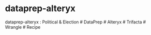 # dataprep-alteryx
dataprep-alteryx : Political &amp; Election # DataPrep # Alteryx # Trifacta # Wrangle # Recipe

